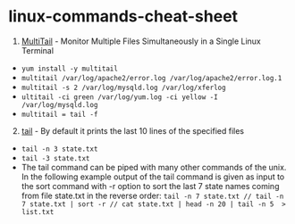 # linux-commands-cheat-sheet
1. [MultiTail](https://www.tecmint.com/view-multiple-files-in-linux/) - Monitor Multiple Files Simultaneously in a Single Linux Terminal
- `yum install -y multitail`
- `multitail /var/log/apache2/error.log /var/log/apache2/error.log.1`
- `multitail -s 2 /var/log/mysqld.log /var/log/xferlog`
- `ultitail -ci green /var/log/yum.log -ci yellow -I /var/log/mysqld.log`
- `multitail = tail -f `

2. [tail](https://www.geeksforgeeks.org/tail-command-linux-examples/) - By default it prints the last 10 lines of the specified files
- `tail -n 3 state.txt`
- `tail -3 state.txt`
- The tail command can be piped with many other commands of the unix. In the following example output of the tail command is given as input to the sort command with -r option to sort the last 7 state names coming from file state.txt in the reverse order: `tail -n 7 state.txt // tail -n 7 state.txt | sort -r // cat state.txt | head -n 20 | tail -n 5  > list.txt`
